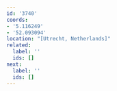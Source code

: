 ```yaml
---
id: '3740'
coords:
- '5.116249'
- '52.093094'
location: "[Utrecht, Netherlands]"
related:
  label: ''
  ids: []
next:
  label: ''
  ids: []
---
```


